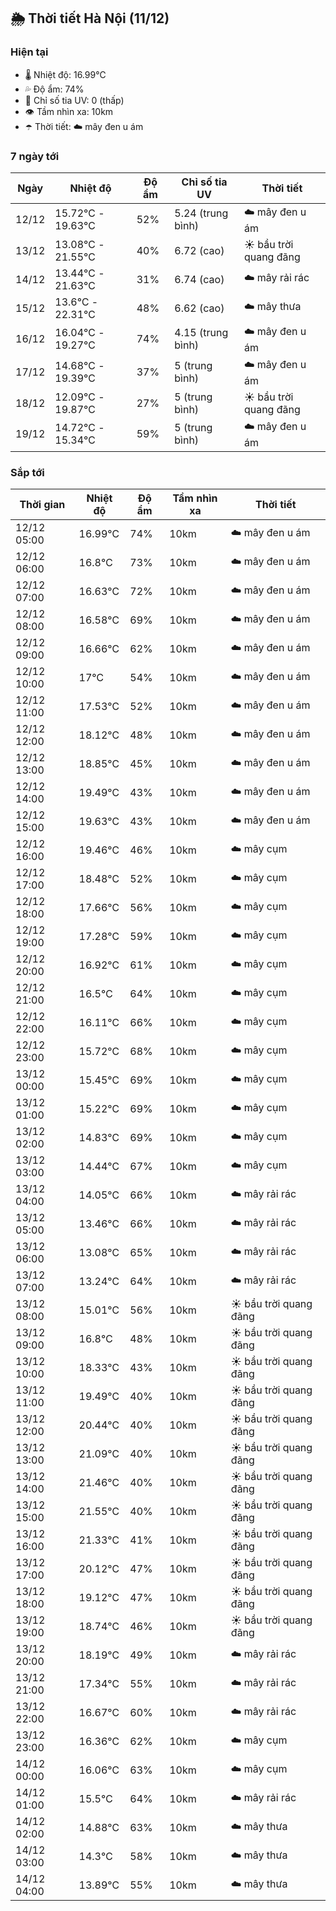 ## 🌦️ Thời tiết Hà Nội (11/12)

### Hiện tại

- 🌡️ Nhiệt độ: 16.99℃
- 💦 Độ ẩm: 74%
- 🌟 Chỉ số tia UV: 0 (thấp)
- 👁️ Tầm nhìn xa: 10km
- ☂️ Thời tiết: ☁️ mây đen u ám

### 7 ngày tới

| Ngày | Nhiệt độ | Độ ẩm | Chỉ số tia UV | Thời tiết |
| --- | --- | --- | --- | --- |
| 12/12 | 15.72℃ - 19.63℃ | 52% | 5.24 (trung bình) | ☁️ mây đen u ám |
| 13/12 | 13.08℃ - 21.55℃ | 40% | 6.72 (cao) | ☀️ bầu trời quang đãng |
| 14/12 | 13.44℃ - 21.63℃ | 31% | 6.74 (cao) | ☁️ mây rải rác |
| 15/12 | 13.6℃ - 22.31℃ | 48% | 6.62 (cao) | ☁️ mây thưa |
| 16/12 | 16.04℃ - 19.27℃ | 74% | 4.15 (trung bình) | ☁️ mây đen u ám |
| 17/12 | 14.68℃ - 19.39℃ | 37% | 5 (trung bình) | ☁️ mây đen u ám |
| 18/12 | 12.09℃ - 19.87℃ | 27% | 5 (trung bình) | ☀️ bầu trời quang đãng |
| 19/12 | 14.72℃ - 15.34℃ | 59% | 5 (trung bình) | ☁️ mây đen u ám |

### Sắp tới

| Thời gian | Nhiệt độ | Độ ẩm | Tầm nhìn xa | Thời tiết |
| --- | --- | --- | --- | --- |
| 12/12 05:00 | 16.99℃ | 74% | 10km | ☁️ mây đen u ám |
| 12/12 06:00 | 16.8℃ | 73% | 10km | ☁️ mây đen u ám |
| 12/12 07:00 | 16.63℃ | 72% | 10km | ☁️ mây đen u ám |
| 12/12 08:00 | 16.58℃ | 69% | 10km | ☁️ mây đen u ám |
| 12/12 09:00 | 16.66℃ | 62% | 10km | ☁️ mây đen u ám |
| 12/12 10:00 | 17℃ | 54% | 10km | ☁️ mây đen u ám |
| 12/12 11:00 | 17.53℃ | 52% | 10km | ☁️ mây đen u ám |
| 12/12 12:00 | 18.12℃ | 48% | 10km | ☁️ mây đen u ám |
| 12/12 13:00 | 18.85℃ | 45% | 10km | ☁️ mây đen u ám |
| 12/12 14:00 | 19.49℃ | 43% | 10km | ☁️ mây đen u ám |
| 12/12 15:00 | 19.63℃ | 43% | 10km | ☁️ mây đen u ám |
| 12/12 16:00 | 19.46℃ | 46% | 10km | ☁️ mây cụm |
| 12/12 17:00 | 18.48℃ | 52% | 10km | ☁️ mây cụm |
| 12/12 18:00 | 17.66℃ | 56% | 10km | ☁️ mây cụm |
| 12/12 19:00 | 17.28℃ | 59% | 10km | ☁️ mây cụm |
| 12/12 20:00 | 16.92℃ | 61% | 10km | ☁️ mây cụm |
| 12/12 21:00 | 16.5℃ | 64% | 10km | ☁️ mây cụm |
| 12/12 22:00 | 16.11℃ | 66% | 10km | ☁️ mây cụm |
| 12/12 23:00 | 15.72℃ | 68% | 10km | ☁️ mây cụm |
| 13/12 00:00 | 15.45℃ | 69% | 10km | ☁️ mây cụm |
| 13/12 01:00 | 15.22℃ | 69% | 10km | ☁️ mây cụm |
| 13/12 02:00 | 14.83℃ | 69% | 10km | ☁️ mây cụm |
| 13/12 03:00 | 14.44℃ | 67% | 10km | ☁️ mây cụm |
| 13/12 04:00 | 14.05℃ | 66% | 10km | ☁️ mây rải rác |
| 13/12 05:00 | 13.46℃ | 66% | 10km | ☁️ mây rải rác |
| 13/12 06:00 | 13.08℃ | 65% | 10km | ☁️ mây rải rác |
| 13/12 07:00 | 13.24℃ | 64% | 10km | ☁️ mây rải rác |
| 13/12 08:00 | 15.01℃ | 56% | 10km | ☀️ bầu trời quang đãng |
| 13/12 09:00 | 16.8℃ | 48% | 10km | ☀️ bầu trời quang đãng |
| 13/12 10:00 | 18.33℃ | 43% | 10km | ☀️ bầu trời quang đãng |
| 13/12 11:00 | 19.49℃ | 40% | 10km | ☀️ bầu trời quang đãng |
| 13/12 12:00 | 20.44℃ | 40% | 10km | ☀️ bầu trời quang đãng |
| 13/12 13:00 | 21.09℃ | 40% | 10km | ☀️ bầu trời quang đãng |
| 13/12 14:00 | 21.46℃ | 40% | 10km | ☀️ bầu trời quang đãng |
| 13/12 15:00 | 21.55℃ | 40% | 10km | ☀️ bầu trời quang đãng |
| 13/12 16:00 | 21.33℃ | 41% | 10km | ☀️ bầu trời quang đãng |
| 13/12 17:00 | 20.12℃ | 47% | 10km | ☀️ bầu trời quang đãng |
| 13/12 18:00 | 19.12℃ | 47% | 10km | ☀️ bầu trời quang đãng |
| 13/12 19:00 | 18.74℃ | 46% | 10km | ☀️ bầu trời quang đãng |
| 13/12 20:00 | 18.19℃ | 49% | 10km | ☁️ mây rải rác |
| 13/12 21:00 | 17.34℃ | 55% | 10km | ☁️ mây rải rác |
| 13/12 22:00 | 16.67℃ | 60% | 10km | ☁️ mây rải rác |
| 13/12 23:00 | 16.36℃ | 62% | 10km | ☁️ mây cụm |
| 14/12 00:00 | 16.06℃ | 63% | 10km | ☁️ mây cụm |
| 14/12 01:00 | 15.5℃ | 64% | 10km | ☁️ mây rải rác |
| 14/12 02:00 | 14.88℃ | 63% | 10km | ☁️ mây thưa |
| 14/12 03:00 | 14.3℃ | 58% | 10km | ☁️ mây thưa |
| 14/12 04:00 | 13.89℃ | 55% | 10km | ☁️ mây thưa |

